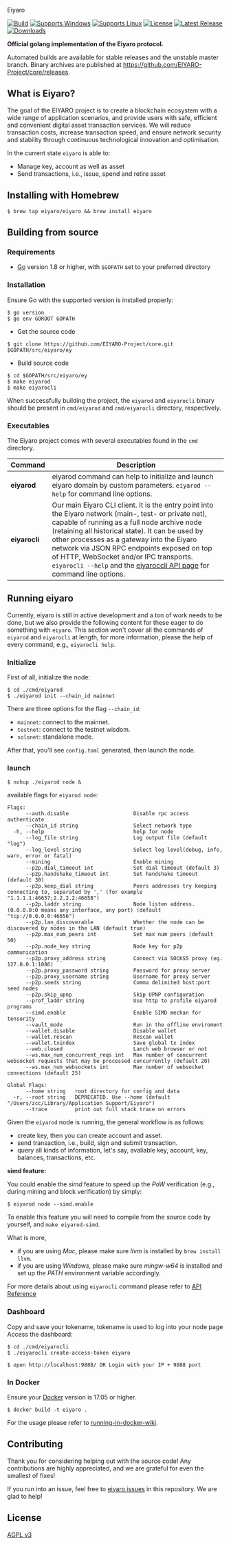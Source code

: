Eiyaro

[![Build](https://github.com/EIYARO/ey/actions/workflows/main.yml/badge.svg?branch=main)](https://github.com/EIYARO/ey/actions)
[![Supports Windows](https://img.shields.io/badge/support-Windows-blue?logo=Windows)](https://github.com/EIYARO/ey/releases/latest)
[![Supports Linux](https://img.shields.io/badge/support-Linux-yellow?logo=Linux)](https://github.com/EIYARO/ey/releases/latest)
[![License](https://img.shields.io/github/license/EIYARO/ey)](https://github.com/EIYARO/ey/blob/master/LICENSE)
[![Latest Release](https://img.shields.io/github/v/release/EIYARO/ey?label=latest%20release)](https://github.com/EIYARO/ey/releases/latest)
[![Downloads](https://img.shields.io/github/downloads/EIYARO/ey/total)](https://github.com/EIYARO/ey/releases)

**Official golang implementation of the Eiyaro protocol.**

Automated builds are available for stable releases and the unstable master branch. Binary archives are published at https://github.com/EIYARO-Project/core/releases.

## What is Eiyaro?

The goal of the EIYARO project is to create a blockchain ecosystem with a wide range of application scenarios, and provide users with safe, efficient and convenient digital asset transaction services. We will reduce transaction costs, increase transaction speed, and ensure network security and stability through continuous technological innovation and optimisation.

In the current state `eiyaro` is able to:

- Manage key, account as well as asset
- Send transactions, i.e., issue, spend and retire asset

## Installing with Homebrew

```console
$ brew tap eiyaro/eiyaro && brew install eiyaro
```

## Building from source

### Requirements

- [Go](https://golang.org/doc/install) version 1.8 or higher, with `$GOPATH` set to your preferred directory

### Installation

Ensure Go with the supported version is installed properly:

```console
$ go version
$ go env GOROOT GOPATH
```

- Get the source code

```console
$ git clone https://github.com/EIYARO-Project/core.git $GOPATH/src/eiyaro/ey
```

- Build source code

```console
$ cd $GOPATH/src/eiyaro/ey
$ make eiyarod    
$ make eiyarocli  
```

When successfully building the project, the `eiyarod` and `eiyarocli` binary should be present in `cmd/eiyarod` and `cmd/eiyarocli` directory, respectively.

### Executables

The Eiyaro project comes with several executables found in the `cmd` directory.

| Command      | Description                                                  |
| ------------ | ------------------------------------------------------------ |
| **eiyarod**   | eiyarod command can help to initialize and launch eiyaro domain by custom parameters. `eiyarod --help` for command line options. |
| **eiyarocli** | Our main Eiyaro CLI client. It is the entry point into the Eiyaro network (main-, test- or private net), capable of running as a full node archive node (retaining all historical state). It can be used by other processes as a gateway into the Eiyaro network via JSON RPC endpoints exposed on top of HTTP, WebSocket and/or IPC transports. `eiyarocli --help` and the [eiyaroccli API page](https://github.com/EIYARO/ey/blob/main/API-Reference.md) for command line options. |

## Running eiyaro

Currently, eiyaro is still in active development and a ton of work needs to be done, but we also provide the following content for these eager to do something with `eiyaro`. This section won't cover all the commands of `eiyarod` and `eiyarocli` at length, for more information, please the help of every command, e.g., `eiyarocli help`.

### Initialize

First of all, initialize the node:

```console
$ cd ./cmd/eiyarod
$ ./eiyarod init --chain_id mainnet
```

There are three options for the flag `--chain_id`:

- `mainnet`: connect to the mainnet.
- `testnet`: connect to the testnet wisdom.
- `solonet`: standalone mode.

After that, you'll see `config.toml` generated, then launch the node.

### launch

```console
$ nohup ./eiyarod node &
```

available flags for `eiyarod node`:

```
Flags:
      --auth.disable                     Disable rpc access authenticate
      --chain_id string                  Select network type
  -h, --help                             help for node
      --log_file string                  Log output file (default "log")
      --log_level string                 Select log level(debug, info, warn, error or fatal)
      --mining                           Enable mining
      --p2p.dial_timeout int             Set dial timeout (default 3)
      --p2p.handshake_timeout int        Set handshake timeout (default 30)
      --p2p.keep_dial string             Peers addresses try keeping connecting to, separated by ',' (for example "1.1.1.1:46657;2.2.2.2:46658")
      --p2p.laddr string                 Node listen address. (0.0.0.0:0 means any interface, any port) (default "tcp://0.0.0.0:46656")
      --p2p.lan_discoverable             Whether the node can be discovered by nodes in the LAN (default true)
      --p2p.max_num_peers int            Set max num peers (default 50)
      --p2p.node_key string              Node key for p2p communication
      --p2p.proxy_address string         Connect via SOCKS5 proxy (eg. 127.0.0.1:1086)
      --p2p.proxy_password string        Password for proxy server
      --p2p.proxy_username string        Username for proxy server
      --p2p.seeds string                 Comma delimited host:port seed nodes
      --p2p.skip_upnp                    Skip UPNP configuration
      --prof_laddr string                Use http to profile eiyarod programs
      --simd.enable                      Enable SIMD mechan for tensority
      --vault_mode                       Run in the offline enviroment
      --wallet.disable                   Disable wallet
      --wallet.rescan                    Rescan wallet
      --wallet.txindex                   Save global tx index
      --web.closed                       Lanch web browser or not
      --ws.max_num_concurrent_reqs int   Max number of concurrent websocket requests that may be processed concurrently (default 20)
      --ws.max_num_websockets int        Max number of websocket connections (default 25)

Global Flags:
      --home string   root directory for config and data
  -r, --root string   DEPRECATED. Use --home (default "/Users/zcc/Library/Application Support/Eiyaro")
      --trace         print out full stack trace on errors
```

Given the `eiyarod` node is running, the general workflow is as follows:

- create key, then you can create account and asset.
- send transaction, i.e., build, sign and submit transaction.
- query all kinds of information, let's say, avaliable key, account, key, balances, transactions, etc.

__simd feature:__

You could enable the _simd_ feature to speed up the _PoW_ verification (e.g., during mining and block verification) by simply:
```console
$ eiyarod node --simd.enable
```

To enable this feature you will need to compile from the source code by yourself, and `make eiyarod-simd`. 

What is more,

+ if you are using _Mac_, please make sure _llvm_ is installed by `brew install llvm`.
+ if you are using _Windows_, please make sure _mingw-w64_ is installed and set up the _PATH_ environment variable accordingly.

For more details about using `eiyarocli` command please refer to [API Reference](https://github.com/EIYARO/ey/blob/main/API-Reference.md)

### Dashboard

Copy and save your tokename, tokename is used to log into your node page Access the dashboard:

```console
$ cd ./cmd/eiyarocli
$ ./eiyarocli create-access-token eiyaro

$ open http://localhost:9888/ OR Login with your IP + 9888 port
```

### In Docker

Ensure your [Docker](https://www.docker.com/) version is 17.05 or higher.

```console
$ docker build -t eiyaro .
```

For the usage please refer to [running-in-docker-wiki](https://github.com/EIYARO/ey/wiki/Running-in-Docker).

## Contributing

Thank you for considering helping out with the source code! Any contributions are highly appreciated, and we are grateful for even the smallest of fixes!

If you run into an issue, feel free to [eiyaro issues](https://github.com/EIYARO/ey/issues/) in this repository. We are glad to help!

## License

[AGPL v3](./LICENSE)

